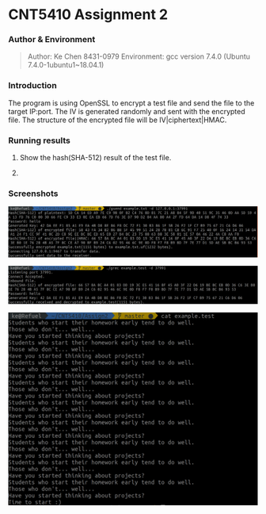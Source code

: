 # CNT5410 Assignment 2

### Author & Environment

> Author:           Ke Chen 8431-0979
> Environment:      gcc version 7.4.0 (Ubuntu 7.4.0-1ubuntu1~18.04.1)

### Introduction

The program is using OpenSSL to encrypt a test file and send the file to the target IP:port. The IV is generated randomly and sent with the encrypted file. The structure of the encrypted file will be IV|ciphertext|HMAC.

### Running results

1. Show the hash(SHA-512) result of the test file.

2. 

### Screenshots

![](img/gsend.png)

![](img/grec.png)

![](img/outputfile.png)